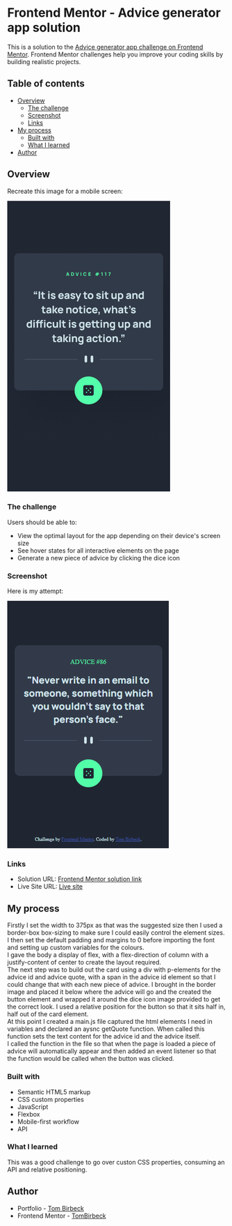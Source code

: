 # Frontend Mentor - Advice generator app solution

This is a solution to the [Advice generator app challenge on Frontend Mentor](https://www.frontendmentor.io/challenges/advice-generator-app-QdUG-13db). Frontend Mentor challenges help you improve your coding skills by building realistic projects.

## Table of contents

- [Overview](#overview)
  - [The challenge](#the-challenge)
  - [Screenshot](#screenshot)
  - [Links](#links)
- [My process](#my-process)
  - [Built with](#built-with)
  - [What I learned](#what-i-learned)
- [Author](#author)

## Overview

Recreate this image for a mobile screen:

![](./design/mobile-design.jpg)

### The challenge

Users should be able to:

- View the optimal layout for the app depending on their device's screen size
- See hover states for all interactive elements on the page
- Generate a new piece of advice by clicking the dice icon

### Screenshot

Here is my attempt:

![](./images/screenshot.PNG)


### Links

- Solution URL: [Frontend Mentor solution link](https://www.frontendmentor.io/solutions/advice-generator-mobile-design-C7umd5YkMz)
- Live Site URL: [Live site](https://tombirbeck.github.io/frontend-mentor-advice-generator-app/)

## My process

Firstly I set the width to 375px as that was the suggested size then I used a border-box box-sizing to make sure I could easily control the element sizes. I then set the default padding and margins to 0 before importing the font and setting up custom variables for the colours.\
I gave the body a display of flex, with a flex-direction of column with a justify-content of center to create the layout required.\
The next step was to build out the card using a div with p-elements for the advice id and advice quote, with a span in the advice id element so that I could change that with each new piece of advice. I brought in the border image and placed it below where the advice will go and the created the button element and wrapped it around the dice icon image provided to get the correct look. I used a relative position for the button so that it sits half in, half out of the card element.\
At this point I created a main.js file captured the html elements I need in variables and declared an aysnc getQuote function. When called this function sets the text content for the advice id and the advice itself.\
I called the function in the file so that when the page is loaded a piece of advice will automatically appear and then added an event listener so that the function would be called when the button was clicked.

### Built with

- Semantic HTML5 markup
- CSS custom properties
- JavaScript
- Flexbox
- Mobile-first workflow
- API


### What I learned

This was a good challenge to go over custon CSS properties, consuming an API and relative positioning.

## Author

- Portfolio - [Tom Birbeck](https://portfolio-tombirbeck.vercel.app/)
- Frontend Mentor - [TomBirbeck](https://www.frontendmentor.io/profile/TomBirbeck)
